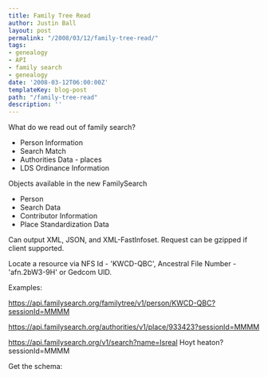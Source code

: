 ```yaml
---
title: Family Tree Read
author: Justin Ball
layout: post
permalink: "/2008/03/12/family-tree-read/"
tags:
- genealogy
- API
- family search
- genealogy
date: '2008-03-12T06:00:00Z'
templateKey: blog-post
path: "/family-tree-read"
description: ''
---
```


What do we read out of family search?

*   Person Information
*   Search Match
*   Authorities Data - places
*   LDS Ordinance Information

Objects available in the new FamilySearch

*   Person
*   Search Data
*   Contributor Information
*   Place Standardization Data

Can output XML, JSON, and XML-FastInfoset. Request can be gzipped if client supported.

Locate a resource via NFS Id - 'KWCD-QBC', Ancestral File Number - 'afn.2bW3-9H' or Gedcom UID.

Examples:

https://api.familysearch.org/familytree/v1/person/KWCD-QBC?sessionId=MMMM

https://api.familysearch.org/authorities/v1/place/933423?sessionId=MMMM

https://api.familysearch.org/v1/search?name=Isreal Hoyt heaton?sessionId=MMMM

Get the schema:
